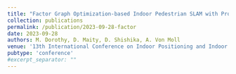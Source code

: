 ```yaml
---
title: "Factor Graph Optimization-based Indoor Pedestrian SLAM with Probabilistic Exact Activity Loop Closures using Smartphone"
collection: publications
permalink: /publication/2023-09-28-factor
date: 2023-09-28
authors: M. Dorothy, D. Maity, D. Shishika, A. Von Moll
venue: '13th International Conference on Indoor Positioning and Indoor Navigation (IPIN)'
pubtype: 'conference'
#excerpt_separator: ""
---
```

